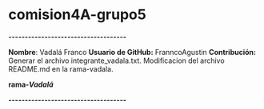 # comision4A-grupo5

**------------------------------------**

**Nombre**: Vadalá Franco
**Usuario de GitHub:** FranncoAgustin
**Contribución:** 
    Generar el archivo integrante_vadala.txt.
    Modificacion del archivo README.md en la rama-vadala. 

**rama-*Vadalá***

**------------------------------------**